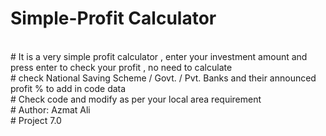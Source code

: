 # Simple-Profit Calculator
<br>
# It is a very simple profit calculator , enter your investment amount and press enter to check your profit , no need to calculate
<br>
# check National Saving Scheme / Govt. / Pvt. Banks and their announced profit % to add in code data
<br>
# Check code and modify as per your local area requirement
<br>
# Author: Azmat Ali
<br>
# Project 7.0

